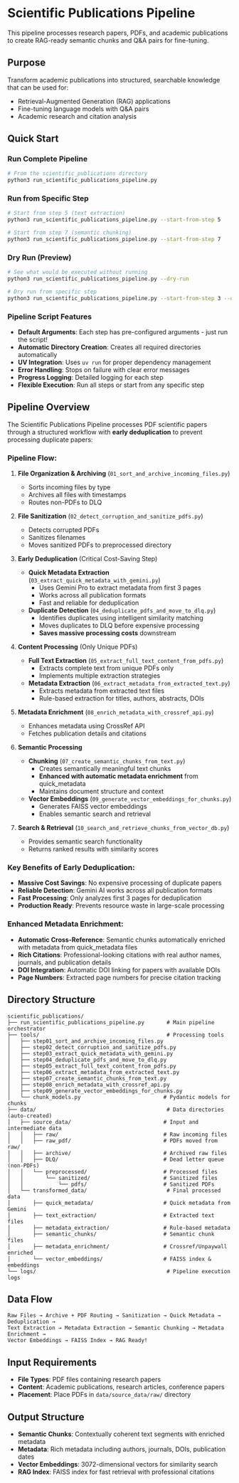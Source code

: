# Scientific Publications Pipeline

This pipeline processes research papers, PDFs, and academic publications to create RAG-ready semantic chunks and Q&A pairs for fine-tuning.

## Purpose
Transform academic publications into structured, searchable knowledge that can be used for:
- Retrieval-Augmented Generation (RAG) applications
- Fine-tuning language models with Q&A pairs
- Academic research and citation analysis

## Quick Start

### **Run Complete Pipeline**
```bash
# From the scientific_publications directory
python3 run_scientific_publications_pipeline.py
```

### **Run from Specific Step**
```bash
# Start from step 5 (text extraction)
python3 run_scientific_publications_pipeline.py --start-from-step 5

# Start from step 7 (semantic chunking)
python3 run_scientific_publications_pipeline.py --start-from-step 7
```

### **Dry Run (Preview)**
```bash
# See what would be executed without running
python3 run_scientific_publications_pipeline.py --dry-run

# Dry run from specific step
python3 run_scientific_publications_pipeline.py --start-from-step 3 --dry-run
```

### **Pipeline Script Features**
- **Default Arguments**: Each step has pre-configured arguments - just run the script!
- **Automatic Directory Creation**: Creates all required directories automatically
- **UV Integration**: Uses `uv run` for proper dependency management
- **Error Handling**: Stops on failure with clear error messages
- **Progress Logging**: Detailed logging for each step
- **Flexible Execution**: Run all steps or start from any specific step

## Pipeline Overview

The Scientific Publications Pipeline processes PDF scientific papers through a structured workflow with **early deduplication** to prevent processing duplicate papers:

### **Pipeline Flow:**

1. **File Organization & Archiving** (`01_sort_and_archive_incoming_files.py`)
   - Sorts incoming files by type
   - Archives all files with timestamps
   - Routes non-PDFs to DLQ

2. **File Sanitization** (`02_detect_corruption_and_sanitize_pdfs.py`)
   - Detects corrupted PDFs
   - Sanitizes filenames
   - Moves sanitized PDFs to preprocessed directory

3. **Early Deduplication** (Critical Cost-Saving Step)
   - **Quick Metadata Extraction** (`03_extract_quick_metadata_with_gemini.py`)
     - Uses Gemini Pro to extract metadata from first 3 pages
     - Works across all publication formats
     - Fast and reliable for deduplication
   - **Duplicate Detection** (`04_deduplicate_pdfs_and_move_to_dlq.py`)
     - Identifies duplicates using intelligent similarity matching
     - Moves duplicates to DLQ before expensive processing
     - **Saves massive processing costs** downstream

4. **Content Processing** (Only Unique PDFs)
   - **Full Text Extraction** (`05_extract_full_text_content_from_pdfs.py`)
     - Extracts complete text from unique PDFs only
     - Implements multiple extraction strategies
   - **Metadata Extraction** (`06_extract_metadata_from_extracted_text.py`)
     - Extracts metadata from extracted text files
     - Rule-based extraction for titles, authors, abstracts, DOIs

5. **Metadata Enrichment** (`08_enrich_metadata_with_crossref_api.py`)
   - Enhances metadata using CrossRef API
   - Fetches publication details and citations

6. **Semantic Processing**
   - **Chunking** (`07_create_semantic_chunks_from_text.py`)
     - Creates semantically meaningful text chunks
     - **Enhanced with automatic metadata enrichment** from quick_metadata
     - Maintains document structure and context
   - **Vector Embeddings** (`09_generate_vector_embeddings_for_chunks.py`)
     - Generates FAISS vector embeddings
     - Enables semantic search and retrieval

7. **Search & Retrieval** (`10_search_and_retrieve_chunks_from_vector_db.py`)
   - Provides semantic search functionality
   - Returns ranked results with similarity scores

### **Key Benefits of Early Deduplication:**

- **Massive Cost Savings**: No expensive processing of duplicate papers
- **Reliable Detection**: Gemini AI works across all publication formats  
- **Fast Processing**: Only analyzes first 3 pages for deduplication
- **Production Ready**: Prevents resource waste in large-scale processing

### **Enhanced Metadata Enrichment:**

- **Automatic Cross-Reference**: Semantic chunks automatically enriched with metadata from quick_metadata files
- **Rich Citations**: Professional-looking citations with real author names, journals, and publication details
- **DOI Integration**: Automatic DOI linking for papers with available DOIs
- **Page Numbers**: Extracted page numbers for precise citation tracking

## Directory Structure

```
scientific_publications/
├── run_scientific_publications_pipeline.py       # Main pipeline orchestrator
├── tools/                                        # Processing tools
│   ├── step01_sort_and_archive_incoming_files.py
│   ├── step02_detect_corruption_and_sanitize_pdfs.py
│   ├── step03_extract_quick_metadata_with_gemini.py
│   ├── step04_deduplicate_pdfs_and_move_to_dlq.py
│   ├── step05_extract_full_text_content_from_pdfs.py
│   ├── step06_extract_metadata_from_extracted_text.py
│   ├── step07_create_semantic_chunks_from_text.py
│   ├── step08_enrich_metadata_with_crossref_api.py
│   ├── step09_generate_vector_embeddings_for_chunks.py
│   └── chunk_models.py                          # Pydantic models for chunks
├── data/                                         # Data directories (auto-created)
│   ├── source_data/                             # Input and intermediate data
│   │   ├── raw/                                 # Raw incoming files
│   │   ├── raw_pdf/                             # PDFs moved from raw/
│   │   ├── archive/                             # Archived raw files
│   │   ├── DLQ/                                 # Dead letter queue (non-PDFs)
│   │   └── preprocessed/                        # Processed files
│   │       └── sanitized/                       # Sanitized files
│   │           └── pdfs/                        # Sanitized PDFs
│   └── transformed_data/                         # Final processed data
│       ├── quick_metadata/                      # Quick metadata from Gemini
│       ├── text_extraction/                     # Extracted text files
│       ├── metadata_extraction/                 # Rule-based metadata
│       ├── semantic_chunks/                     # Semantic chunk files
│       ├── metadata_enrichment/                 # Crossref/Unpaywall enriched
│       └── vector_embeddings/                   # FAISS index & embeddings
└── logs/                                         # Pipeline execution logs
```

## Data Flow
```
Raw Files → Archive + PDF Routing → Sanitization → Quick Metadata → Deduplication → 
Text Extraction → Metadata Extraction → Semantic Chunking → Metadata Enrichment → 
Vector Embeddings → FAISS Index → RAG Ready!
```

## Input Requirements
- **File Types**: PDF files containing research papers
- **Content**: Academic publications, research articles, conference papers
- **Placement**: Place PDFs in `data/source_data/raw/` directory

## Output Structure
- **Semantic Chunks**: Contextually coherent text segments with enriched metadata
- **Metadata**: Rich metadata including authors, journals, DOIs, publication dates
- **Vector Embeddings**: 3072-dimensional vectors for similarity search
- **RAG Index**: FAISS index for fast retrieval with professional citations 